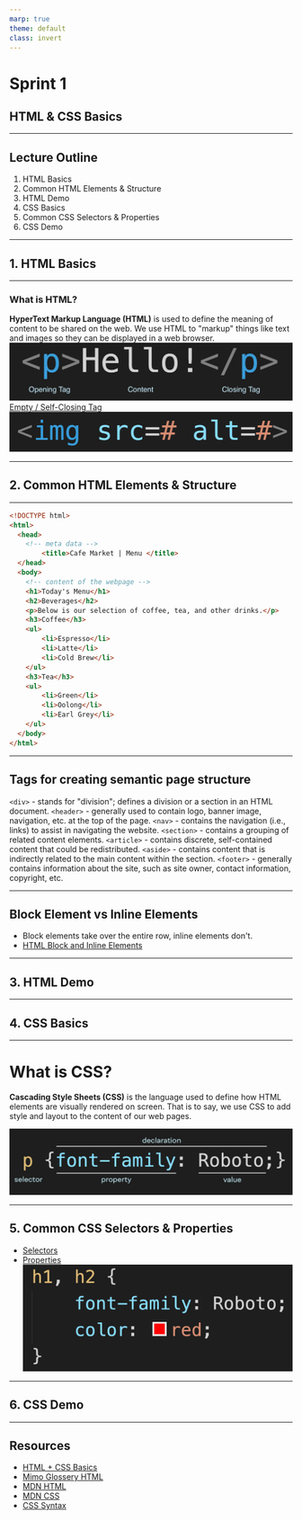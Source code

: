 ```yaml
---
marp: true
theme: default
class: invert
---
```


# Sprint 1
## HTML & CSS Basics

--- 

## Lecture Outline

1. HTML Basics
2. Common HTML Elements & Structure
3. HTML Demo
4. CSS Basics
5. Common CSS Selectors & Properties
6. CSS Demo

---

## 1. HTML Basics

---

### What is HTML?

**HyperText Markup Language (HTML)** is used to define the meaning of content to be shared on the web. We use HTML to "markup" things like text and images so they can be displayed in a web browser. 
![structure](./assets/structure.jpeg)
[Empty / Self-Closing Tag](https://developer.mozilla.org/en-US/docs/Glossary/Empty_element)
![emptyele](./assets/emptyele.png)

---

## 2. Common HTML Elements & Structure

---

```html
<!DOCTYPE html>
<html>
  <head>
    <!-- meta data -->
        <title>Cafe Market | Menu </title>
  </head>
  <body>
    <!-- content of the webpage -->
    <h1>Today's Menu</h1>
    <h2>Beverages</h2>
    <p>Below is our selection of coffee, tea, and other drinks.</p>
    <h3>Coffee</h3>
    <ul>
        <li>Espresso</li>
        <li>Latte</li>
        <li>Cold Brew</li>
    </ul>
    <h3>Tea</h3>
    <ul>
        <li>Green</li>
        <li>Oolong</li>
        <li>Earl Grey</li>
    </ul>
  </body>
</html>
```

---

## Tags for creating semantic page structure

`<div>` - stands for "division"; defines a division or a section in an HTML document.
`<header>` - generally used to contain logo, banner image, navigation, etc. at the top of the page.
`<nav>` - contains the navigation (i.e., links) to assist in navigating the website.
`<section>` - contains a grouping of related content elements.
`<article>` - contains discrete, self-contained content that could be redistributed. 
`<aside>` - contains content that is indirectly related to the main content within the section.
`<footer>` - generally contains information about the site, such as site owner, contact information, copyright, etc.

---

## Block Element vs Inline Elements

* Block elements take over the entire row, inline elements don't.
* [HTML Block and Inline Elements](https://www.w3schools.com/html/html_blocks.asp)

---

## 3. HTML Demo

---

## 4. CSS Basics

---

# What is CSS?

**Cascading Style Sheets (CSS)** is the language used to define how HTML elements are visually rendered on screen. That is to say, we use CSS to add style and layout to the content of our web pages.

![cssStructure](./assets/cssStructure.png)

---

## 5. Common CSS Selectors & Properties

* [Selectors](https://developer.mozilla.org/en-US/docs/Web/CSS/CSS_Selectors)
* [Properties](https://css-tricks.com/almanac/properties/)
![css-rules](./assets/css-rules.png)

---

## 6. CSS Demo

---

## Resources
* [HTML + CSS Basics](https://mimodocs.notion.site/HTML-CSS-Basics-609a1ed349e248b4b3c3c296b87c4817)
* [Mimo Glossery HTML](https://getmimo.com/glossary/html/attributes)
* [MDN HTML](https://developer.mozilla.org/en-US/docs/Web/HTML)
* [MDN CSS](https://developer.mozilla.org/en-US/docs/Web/CSS)
* [CSS Syntax](https://developer.mozilla.org/en-US/docs/Glossary/property/CSS)